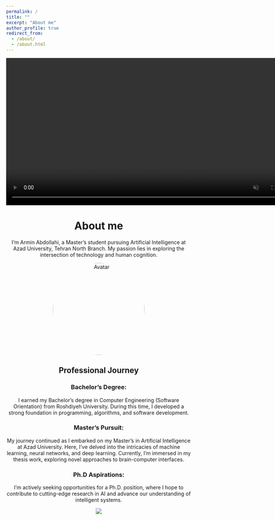 ```yaml
---
permalink: /
title: ""
excerpt: "About me"
author_profile: true
redirect_from: 
  - /about/
  - /about.html
---
```


<video width="800" autoplay loop muted>
  <source src="https://github.com/user-attachments/assets/3c947a03-2b59-4a82-87c5-f32bd304a1a6" type="video/mp4">
</video>


<center>
  
  <h1>
    About me
  </h1>
  
  <p>
    I’m Armin Abdollahi, a Master’s student pursuing Artificial Intelligence at Azad University, Tehran North Branch. My passion lies in exploring the intersection of technology and human cognition.
  </p>

</center>








<center>
  <style>
    .avatar {
      vertical-align: middle;
      width: 250px;
      height: 250px;
      border-radius: 250%;
    }
  </style>
  
  <img src="https://github.com/user-attachments/assets/7d7f2ec5-8ae3-4f59-912c-d1b092771aff" alt="Avatar" class="avatar">
</center>




<center>
  <h2>Professional Journey</h2>
  
  <p>
    <h3>Bachelor’s Degree:</h3> I earned my Bachelor’s degree in Computer Engineering (Software Orientation) from Roshdiyeh University. During this time, I developed a strong foundation in programming, algorithms, and software development.
  </p>
  
  <p>
    <h3>Master’s Pursuit:</h3> My journey continued as I embarked on my Master’s in Artificial Intelligence at Azad University. Here, I’ve delved into the intricacies of machine learning, neural networks, and deep learning. Currently, I’m immersed in my thesis work, exploring novel approaches to brain-computer interfaces.
  </p>
  
  <p>
    <h3>Ph.D Aspirations:</h3> I’m actively seeking opportunities for a Ph.D. position, where I hope to contribute to cutting-edge research in AI and advance our understanding of intelligent systems.
  </p>

</center>



<center>
  <img src="https://github.com/user-attachments/assets/36bbc47d-6e87-4e53-a2da-55f3adfabf7f">
</center>

